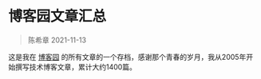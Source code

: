 # 博客园文章汇总
> 陈希章 2021-11-13

这是我在 [博客园](https://chenxizhang.cnblogs.com) 的所有文章的一个存档，感谢那个青春的岁月，我从2005年开始撰写技术博客文章，累计大约1400篇。